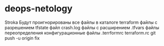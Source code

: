 # deops-netology
Stroka
Будут проигнорированы все файлы в каталоге terraform
файлы с разрешением tfstate
файл crash.log
файлы с расширением .tfvars
файлы переопределения
конфигурационные файлы  .terrformrc terraform.rc
git push -u origin fix
